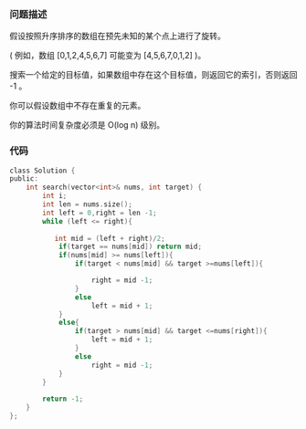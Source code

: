 ### 问题描述
假设按照升序排序的数组在预先未知的某个点上进行了旋转。

( 例如，数组 [0,1,2,4,5,6,7] 可能变为 [4,5,6,7,0,1,2] )。

搜索一个给定的目标值，如果数组中存在这个目标值，则返回它的索引，否则返回 -1 。

你可以假设数组中不存在重复的元素。

你的算法时间复杂度必须是 O(log n) 级别。
### 代码
```c
class Solution {
public:
    int search(vector<int>& nums, int target) {
        int i;
        int len = nums.size();
        int left = 0,right = len -1;
        while (left <= right){
           
           int mid = (left + right)/2;
            if(target == nums[mid]) return mid;
            if(nums[mid] >= nums[left]){
                if(target < nums[mid] && target >=nums[left]){

                    right = mid -1;
                }
                else 
                    left = mid + 1;
            }
            else{
                if(target > nums[mid] && target <=nums[right]){
                    left = mid + 1;
                }
                else 
                    right = mid -1;
            }
        }
        
        return -1;
    }
};
```

